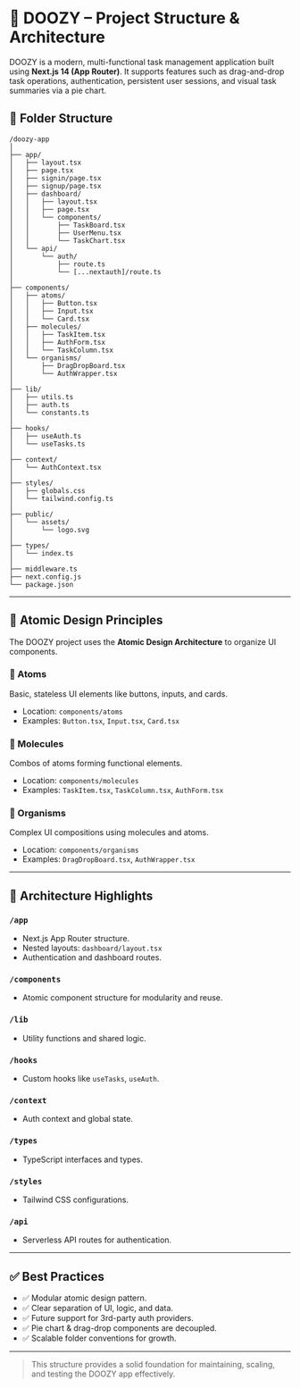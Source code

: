 # 📝 DOOZY – Project Structure & Architecture

DOOZY is a modern, multi-functional task management application built using **Next.js 14 (App Router)**. It supports features such as drag-and-drop task operations, authentication, persistent user sessions, and visual task summaries via a pie chart.

## 📁 Folder Structure

```
/doozy-app
│
├── app/
│   ├── layout.tsx
│   ├── page.tsx
│   ├── signin/page.tsx
│   ├── signup/page.tsx
│   ├── dashboard/
│   │   ├── layout.tsx
│   │   ├── page.tsx
│   │   └── components/
│   │       ├── TaskBoard.tsx
│   │       ├── UserMenu.tsx
│   │       └── TaskChart.tsx
│   └── api/
│       └── auth/
│           ├── route.ts
│           └── [...nextauth]/route.ts
│
├── components/
│   ├── atoms/
│   │   ├── Button.tsx
│   │   ├── Input.tsx
│   │   └── Card.tsx
│   ├── molecules/
│   │   ├── TaskItem.tsx
│   │   ├── AuthForm.tsx
│   │   └── TaskColumn.tsx
│   └── organisms/
│       ├── DragDropBoard.tsx
│       └── AuthWrapper.tsx
│
├── lib/
│   ├── utils.ts
│   ├── auth.ts
│   └── constants.ts
│
├── hooks/
│   ├── useAuth.ts
│   └── useTasks.ts
│
├── context/
│   └── AuthContext.tsx
│
├── styles/
│   ├── globals.css
│   └── tailwind.config.ts
│
├── public/
│   └── assets/
│       └── logo.svg
│
├── types/
│   └── index.ts
│
├── middleware.ts
├── next.config.js
└── package.json
```

---

## 🧱 Atomic Design Principles

The DOOZY project uses the **Atomic Design Architecture** to organize UI components.

### 🔹 Atoms
Basic, stateless UI elements like buttons, inputs, and cards.
- Location: `components/atoms`
- Examples: `Button.tsx`, `Input.tsx`, `Card.tsx`

### 🔹 Molecules
Combos of atoms forming functional elements.
- Location: `components/molecules`
- Examples: `TaskItem.tsx`, `TaskColumn.tsx`, `AuthForm.tsx`

### 🔹 Organisms
Complex UI compositions using molecules and atoms.
- Location: `components/organisms`
- Examples: `DragDropBoard.tsx`, `AuthWrapper.tsx`

---

## 🧭 Architecture Highlights

### `/app`
- Next.js App Router structure.
- Nested layouts: `dashboard/layout.tsx`
- Authentication and dashboard routes.

### `/components`
- Atomic component structure for modularity and reuse.

### `/lib`
- Utility functions and shared logic.

### `/hooks`
- Custom hooks like `useTasks`, `useAuth`.

### `/context`
- Auth context and global state.

### `/types`
- TypeScript interfaces and types.

### `/styles`
- Tailwind CSS configurations.

### `/api`
- Serverless API routes for authentication.

---

## ✅ Best Practices

- ✅ Modular atomic design pattern.
- ✅ Clear separation of UI, logic, and data.
- ✅ Future support for 3rd-party auth providers.
- ✅ Pie chart & drag-drop components are decoupled.
- ✅ Scalable folder conventions for growth.

---

> This structure provides a solid foundation for maintaining, scaling, and testing the DOOZY app effectively.